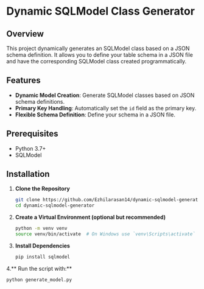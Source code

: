 # Dynamic SQLModel Class Generator

## Overview

This project dynamically generates an SQLModel class based on a JSON schema definition. It allows you to define your table schema in a JSON file and have the corresponding SQLModel class created programmatically.

## Features

- **Dynamic Model Creation**: Generate SQLModel classes based on JSON schema definitions.
- **Primary Key Handling**: Automatically set the `id` field as the primary key.
- **Flexible Schema Definition**: Define your schema in a JSON file.

## Prerequisites

- Python 3.7+
- SQLModel

## Installation

1. **Clone the Repository**

   ```bash
   git clone https://github.com/Ezhilarasan14/dynamic-sqlmodel-generator.git
   cd dynamic-sqlmodel-generator


2. **Create a Virtual Environment (optional but recommended)**
   ```bash
   python -m venv venv
   source venv/bin/activate  # On Windows use `venv\Scripts\activate`


3. **Install Dependencies**
   ```bash
   pip install sqlmodel

4.** Run the script with:**
   ```bash
   python generate_model.py



